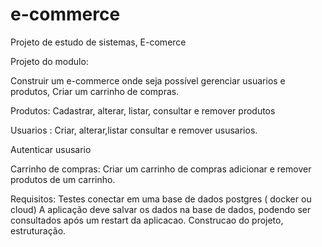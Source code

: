 # e-commerce
Projeto de estudo de sistemas, E-comerce

Projeto do modulo: 

 Construir um e-commerce onde seja possível gerenciar usuarios e produtos, Criar um carrinho de compras.  

Produtos:
    Cadastrar, alterar, listar, consultar e remover produtos

Usuarios : 
    Criar, alterar,listar consultar e remover ususarios.

Autenticar ususario

Carrinho de compras:
    Criar um carrinho de compras
    adicionar e remover produtos de um carrinho.
    

Requisitos:
 Testes
 conectar em uma base de dados postgres ( docker ou cloud)
 A aplicação deve salvar os dados na base de dados, podendo ser consultados após um restart da aplicacao.
 Construcao do projeto, estruturação.


